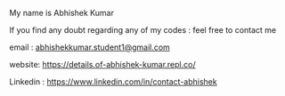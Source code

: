 My name is Abhishek Kumar

If you find any doubt regarding any of my codes : feel free to contact me 

email : abhishekkumar.student1@gmail.com

website: https://details.of-abhishek-kumar.repl.co/

Linkedin : https://www.linkedin.com/in/contact-abhishek
